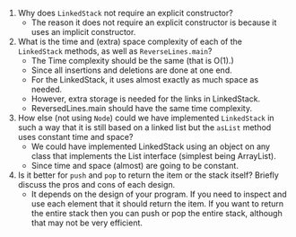 1. Why does `LinkedStack` not require an explicit constructor?
    - The reason it does not require an explicit constructor is because it uses an implicit constructor.
2. What is the time and (extra) space complexity of each of the `LinkedStack` methods, as well as `ReverseLines.main`?
    - The Time complexity should be the same (that is O(1).)
    - Since all insertions and deletions are done at one end.
    - For the LinkedStack, it uses almost exactly as much space as needed.
    - However, extra storage is needed for the links in LinkedStack.
    - ReversedLines.main should have the same time complexity.
3. How else (not using `Node`) could we have implemented `LinkedStack` in such a way that it is still based on a linked list but the `asList` method uses constant time and space?
    - We could have implemented LinkedStack using an object on any class that implements the List interface (simplest being ArrayList).
    - Since time and space (almost) are going to be constant.
4. Is it better for `push` and `pop` to return the item or the stack itself?
    Briefly discuss the pros and cons of each design.
    - It depends on the design of your program. If you need to inspect and use each element that it should return the item. If you want to return the entire stack then you can push or pop the entire stack, although that may not be very efficient.
